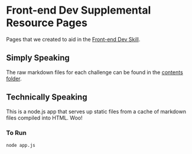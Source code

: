 # Front-end Dev Supplemental Resource Pages
Pages that we created to aid in the [Front-end Dev Skill](http://www.diy.org/skills/frontenddev). 

## Simply Speaking

The raw markdown files for each challenge can be found in the [contents folder](https://github.com/diy/opensourcerer.diy.org/tree/master/content).

## Technically Speaking

This is a node.js app that serves up static files from a cache of markdown files compiled into HTML. Woo! 

### To Run

    node app.js
